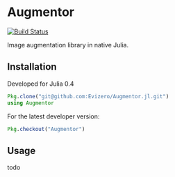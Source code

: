 # Augmentor

[![Build Status](https://travis-ci.org/Evizero/Augmentor.jl.svg?branch=master)](https://travis-ci.org/Evizero/Augmentor.jl)

Image augmentation library in native Julia.

## Installation

Developed for Julia 0.4

```julia
Pkg.clone("git@github.com:Evizero/Augmentor.jl.git")
using Augmentor
```

For the latest developer version:

```julia
Pkg.checkout("Augmentor")
```

## Usage

todo

